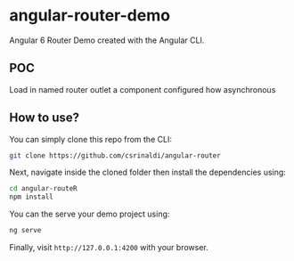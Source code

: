 # angular-router-demo
Angular 6 Router Demo created with the Angular CLI.

## POC
Load in named router outlet a component configured how asynchronous

## How to use?

You can simply clone this repo from the CLI:

```bash
git clone https://github.com/csrinaldi/angular-router
```

Next, navigate inside the cloned folder then install the dependencies using:

```bash
cd angular-routeR
npm install
```

You can the serve your demo project using:

```bash
ng serve
```

Finally, visit `http://127.0.0.1:4200` with your browser.


